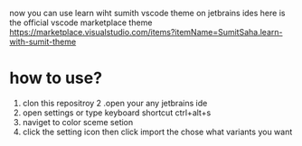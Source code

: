 now you can use learn wiht sumith vscode theme on jetbrains ides
here is the official vscode marketplace theme https://marketplace.visualstudio.com/items?itemName=SumitSaha.learn-with-sumit-theme

# how to use?
1. clon this repositroy
2 .open your any jetbrains ide
3. open settings or type keyboard shortcut ctrl+alt+s
4. naviget to color sceme setion 
5. click the setting icon then click import the chose what variants you want
